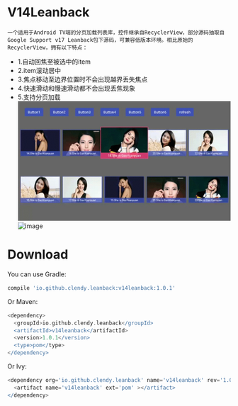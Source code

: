 # V14Leanback
    一个适用于Android TV端的分页加载列表库，控件继承自RecyclerView，部分源码抽取自Google Support v17 Leanback包下源码，可兼容低版本环境。相比原始的RecyclerView，拥有以下特点：
  * 1.自动回焦至被选中的item
  * 2.item滚动居中
  * 3.焦点移动至边界位置时不会出现越界丢失焦点
  * 4.快速滑动和慢速滑动都不会出现丢焦现象
  * 5.支持分页加载
  ![image](https://github.com/Clendy/V14Leanback/blob/master/screenshots/Horizontal.gif)
  ![image](https://github.com/Clendy/V14Leanback/blob/master/screenshots/vertical.gif)
  
Download
========
You can use Gradle:
```groovy
compile 'io.github.clendy.leanback:v14leanback:1.0.1'
```

Or Maven:
```groovy
<dependency>
  <groupId>io.github.clendy.leanback</groupId>
  <artifactId>v14leanback</artifactId>
  <version>1.0.1</version>
  <type>pom</type>
</dependency>
```

Or Ivy:
```groovy
<dependency org='io.github.clendy.leanback' name='v14leanback' rev='1.0.1'>
  <artifact name='v14leanback' ext='pom' ></artifact>
</dependency>
```
